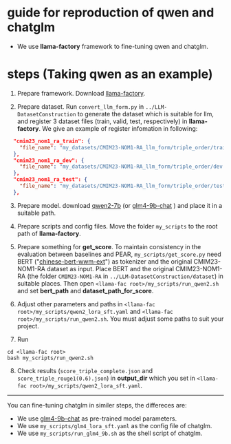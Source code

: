 
# guide for reproduction of qwen and chatglm

- We use **llama-factory** framework to fine-tuning qwen and chatglm.

# steps (Taking qwen as an example)

1. Prepare framework. Download [llama-factory](https://github.com/hiyouga/LLaMA-Factory).

2. Prepare dataset. Run `convert_llm_form.py` in `../LLM-DatasetConstruction` to generate the dataset which is suitable for llm, and register 3 dataset files (train, valid, test, respectively) in **llama-factory**. We give an example of register infomation in following:
```json
  "cmim23_nom1_ra_train": {
    "file_name": "my_datasets/CMIM23-NOM1-RA_llm_form/triple_order/train.json"
  },
  "cmim23_nom1_ra_dev": {
    "file_name": "my_datasets/CMIM23-NOM1-RA_llm_form/triple_order/dev.json"
  },
  "cmim23_nom1_ra_test": {
    "file_name": "my_datasets/CMIM23-NOM1-RA_llm_form/triple_order/test.json"
  },

```

3. Prepare model. download [qwen2-7b](https://huggingface.co/Qwen/Qwen2-7B) (or [glm4-9b-chat](https://huggingface.co/THUDM/glm-4-9b-chat) ) and place it in a suitable path.

4. Prepare scripts and config files. Move the folder `my_scripts` to the root path of **llama-factory**.

5. Prepare something for **get_score**. To maintain consistency in the evaluation between baselines and PEAR, `my_scripts/get_score.py` need BERT ("[chinese-bert-wwm-ext](https://github.com/ymcui/Chinese-BERT-wwm)") as tokenizer and the original CMIM23-NOM1-RA dataset as input. Place BERT and the original CMIM23-NOM1-RA (the folder `CMIM23-NOM1-RA` in `../LLM-DatasetConstruction/dataset`) in suitable places. Then open `<llama-fac root>/my_scripts/run_qwen2.sh` and set **bert_path** and **dataset_path_for_score**.

6. Adjust other parameters and paths in `<llama-fac root>/my_scripts/qwen2_lora_sft.yaml` and `<llama-fac root>/my_scripts/run_qwen2.sh`. You must adjust some paths to suit your project.

7. Run
``` commandline
cd <llama-fac root>
bash my_scripts/run_qwen2.sh
```

8. Check results (`score_triple_complete.json` and `score_triple_rouge1(0.6).json`) in **output_dir** which you set in `<llama-fac root>/my_scripts/qwen2_lora_sft.yaml`.

----------

You can fine-tuning chatglm in similer steps, the differeces are:
- We use [glm4-9b-chat](https://huggingface.co/THUDM/glm-4-9b-chat) as pre-trained model parameters.
- We use `my_scripts/glm4_lora_sft.yaml` as the config file of chatglm.
- We use `my_scripts/run_glm4_9b.sh` as the shell script of chatglm.
